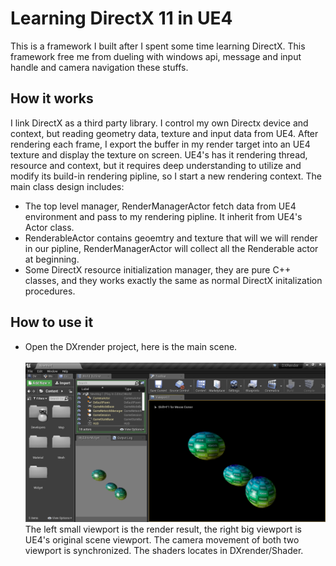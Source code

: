 # Learning DirectX 11 in UE4
This is a framework I built after I spent some time learning DirectX. This framework free me from dueling with windows api, message and input handle and camera navigation these stuffs.
## How it works
I link DirectX as a third party library. I control my own Directx device and context, but reading geometry data, texture and input data from UE4.
After rendering each frame, I export the buffer in my render target into an UE4 texture and display the texture on screen.
UE4's has it rendering thread, resource and context, but it requires deep understanding to utilize and modify its build-in rendering pipline, so I start a new rendering context.
The main class design includes:
* The top level manager, RenderManagerActor fetch data from UE4 environment and pass to my rendering pipline. It inherit from UE4's Actor class.
* RenderableActor contains geoemtry and texture that will we will render in our pipline, RenderManagerActor will collect all the Renderable actor at beginning.
* Some DirectX resource initialization manager, they are pure C++ classes, and they works exactly the same as normal DirectX initalization procedures.
## How to use it 
* Open the DXrender project, here is the main scene.
<br /><br />
![scene](/UE4_Project/Learning_DirectX_11_in_UE4/screenshot.png)
The left small viewport is the render result, the right big viewport is UE4's original scene viewport. The camera movement of both two viewport is synchronized.
The shaders locates in DXrender/Shader.
 
